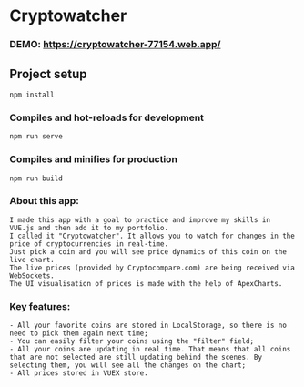 # Cryptowatcher

### DEMO: https://cryptowatcher-77154.web.app/

## Project setup
```
npm install
```

### Compiles and hot-reloads for development
```
npm run serve
```

### Compiles and minifies for production
```
npm run build
```

### About this app:
```
I made this app with a goal to practice and improve my skills in VUE.js and then add it to my portfolio. 
I called it "Cryptowatcher". It allows you to watch for changes in the price of cryptocurrencies in real-time. 
Just pick a coin and you will see price dynamics of this coin on the live chart. 
The live prices (provided by Cryptocompare.com) are being received via WebSockets. 
The UI visualisation of prices is made with the help of ApexCharts.
```

### Key features:
```
- All your favorite coins are stored in LocalStorage, so there is no need to pick them again next time;
- You can easily filter your coins using the "filter" field;
- All your coins are updating in real time. That means that all coins that are not selected are still updating behind the scenes. By selecting them, you will see all the changes on the chart;
- All prices stored in VUEX store.
```
